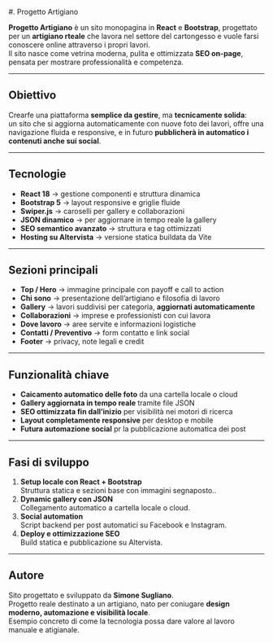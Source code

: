 #. Progetto Artigiano

**Progetto Artigiano** è un sito monopagina in **React** e **Bootstrap**, progettato per un **artigiano rteale** che lavora nel settore del cartongesso e vuole farsi conoscere online attraverso i propri lavori.  
Il sito nasce come vetrina moderna, pulita e ottimizzata **SEO on-page**, pensata per mostrare professionalità e competenza.

---

## Obiettivo

Crearfe una piattaforma **semplice da gestire**, ma **tecnicamente solida**:  
un sito che si aggiorna automaticamente con nuove foto dei lavori, offre una navigazione fluida e responsive, e in futuro **pubblicherà in automatico i contenuti anche sui social**.

---

## Tecnologie
- **React 18** → gestione componenti e struttura dinamica  
- **Bootstrap 5** → layout responsive e griglie fluide  
- **Swiper.js** → caroselli per gallery e collaborazioni  
- **JSON dinamico** → per aggiornare in tempo reale la gallery  
- **SEO semantico avanzato** → struttura e tag ottimizzati  
- **Hosting su Altervista** → versione statica buildata da Vite  

---

## Sezioni principali
- **Top / Hero** → immagine principale con payoff e call to action  
- **Chi sono** → presentazione dell’artigiano e filosofia di lavoro  
- **Gallery** → lavori suddivisi per categoria, **aggiornati automaticamente**  
- **Collaborazioni** → imprese e professionisti con cui lavora  
- **Dove lavoro** → aree servite e informazioni logistiche  
- **Contatti / Preventivo** → form contatto e link social  
- **Footer** → privacy, note legali e credit

---

## Funzionalità chiave
- **Caicamento automatico delle foto** da una cartella locale o cloud  
- **Gallery aggiornata in tempo reale** tramite file JSON  
- **SEO ottimizzata fin dall’inizio** per visibilità nei motori di ricerca  
- **Layout completamente responsive** per desktop e mobile  
- **Futura automazione social** pr la pubblicazione automatica dei post  

---

## Fasi di sviluppo
1. **Setup locale con React + Bootstrap**  
   Struttura statica e sezioni base con immagini segnaposto..  
2. **Dynamic gallery con JSON**  
   Collegamento automatico a cartella locale o cloud.  
3. **Social automation**  
   Script backend per post automatici su Facebook e Instagram.  
4. **Deploy e ottimizzazione SEO**  
   Build statica e pubblicazione su Altervista.

---

## Autore
Sito progettato e sviluppato da **Simone Sugliano**.  
Progetto reale destinato a un artigiano, nato per coniugare **design moderno, automazione e visibilità locale**.  
Esempio concreto di come la tecnologia possa dare valore al lavoro manuale e atigianale.

